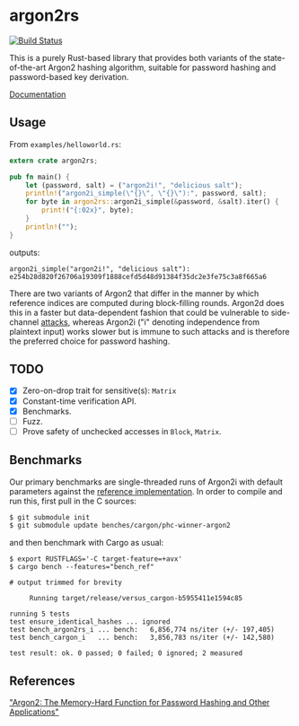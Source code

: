 argon2rs
========

[![Build
Status](https://travis-ci.org/bryant/argon2rs.svg?branch=master)](https://travis-ci.org/bryant/argon2rs)

This is a purely Rust-based library that provides both variants of the
state-of-the-art Argon2 hashing algorithm, suitable for password hashing and
password-based key derivation.

[Documentation](http://bryant.github.io/argon2rs/argon2rs/)

## Usage

From `examples/helloworld.rs`:

```rust
extern crate argon2rs;

pub fn main() {
    let (password, salt) = ("argon2i!", "delicious salt");
    println!("argon2i_simple(\"{}\", \"{}\"):", password, salt);
    for byte in argon2rs::argon2i_simple(&password, &salt).iter() {
        print!("{:02x}", byte);
    }
    println!("");
}
```

outputs:

```
argon2i_simple("argon2i!", "delicious salt"):
e254b28d820f26706a19309f1888cefd5d48d91384f35dc2e3fe75c3a8f665a6
```

There are two variants of Argon2 that differ in the manner by which reference
indices are computed during block-filling rounds. Argon2d does this in a faster
but data-dependent fashion that could be vulnerable to side-channel
[attacks][1], whereas Argon2i ("i" denoting independence from plaintext input)
works slower but is immune to such attacks and is therefore the preferred choice
for password hashing.

## TODO

- [x] Zero-on-drop trait for sensitive(s): `Matrix`
- [x] Constant-time verification API.
- [x] Benchmarks.
- [ ] Fuzz.
- [ ] Prove safety of unchecked accesses in `Block`, `Matrix`.

## Benchmarks

Our primary benchmarks are single-threaded runs of Argon2i with
default parameters against the [reference implementation][2]. In order to
compile and run this, first pull in the C sources:

```bash
$ git submodule init
$ git submodule update benches/cargon/phc-winner-argon2
```

and then benchmark with Cargo as usual:

```
$ export RUSTFLAGS='-C target-feature=+avx'
$ cargo bench --features="bench_ref"

# output trimmed for brevity

     Running target/release/versus_cargon-b5955411e1594c85

running 5 tests
test ensure_identical_hashes ... ignored
test bench_argon2rs_i ... bench:   6,856,774 ns/iter (+/- 197,405)
test bench_cargon_i   ... bench:   3,856,783 ns/iter (+/- 142,580)

test result: ok. 0 passed; 0 failed; 0 ignored; 2 measured
```

## References

["Argon2: The Memory-Hard Function for Password Hashing and Other
Applications"][1]

[1]: https://github.com/P-H-C/phc-winner-argon2/raw/master/argon2-specs.pdf
[2]: https://github.com/p-h-c/phc-winner-argon2
